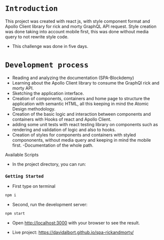 
# `Introduction`

 This project was created with react js, with style component format and Apollo Client library for rick and morty GraphQL API request. Style creation was done taking into account mobile first, this was done without media query to not rewrite style code.
* This challenge was done in five days.

# `Development process`

* Reading and analyzing the documentation (SPA-Blockdemy)
* Learning about the Apollo Client library to consume the GraphQl rick and morty API.
* Sketching the application interface.
* Creation of components, containers and home page to structure the application with semantic HTML, all this keeping in mind the Atomic Design methodology.
* Creation of the basic logic and interaction between components and containers with Hooks of react and Apollo Client.
* adding some unit tests with react testing library on components such as rendering and validation of logic and also to hooks.
* Creation of styles for components and containers with styled compononents, without media query and keeping in mind the mobile first.
-Documentation of the whole path.


Available Scripts

* In the project directory, you can run:

 ### `Getting Started`

* First type on terminal

```bash
npm i
```

* Second, run the development server:

```bash
npm start
```

* Open [http://localhost:3000](http://localhost:3000) with your browser to see the result.

* Live project: https://davidalbort.github.io/spa-rickandmorty/
